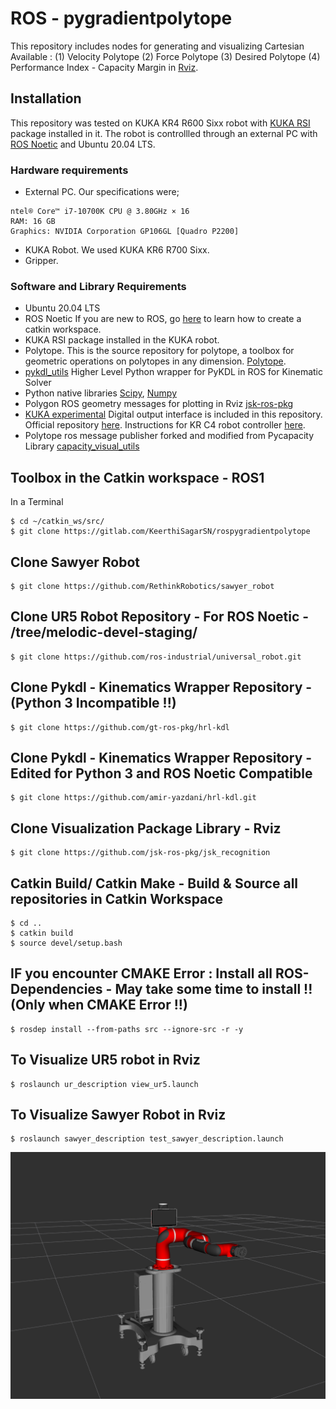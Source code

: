 # ROS - pygradientpolytope

This repository includes nodes for generating and visualizing Cartesian Available : (1) Velocity Polytope (2) Force Polytope (3) Desired Polytope
(4) Performance Index - Capacity Margin in [Rviz](http://wiki.ros.org/rviz).

## Installation
This repository was tested on KUKA KR4 R600 Sixx robot with [KUKA RSI](https://docs.quanser.com/quarc/documentation/kuka_rsi_block.html) package installed in it. The robot is controllled through an external PC with [ROS Noetic](http://wiki.ros.org/noetic) and Ubuntu 20.04 LTS. 
### Hardware requirements
* External PC. Our specifications were;
```
ntel® Core™ i7-10700K CPU @ 3.80GHz × 16
RAM: 16 GB
Graphics: NVIDIA Corporation GP106GL [Quadro P2200]
```
* KUKA Robot. We used KUKA KR6 R700 Sixx.
* Gripper. 

### Software and Library Requirements 

* Ubuntu 20.04 LTS
* ROS Noetic
If you are new to ROS, go [here](http://wiki.ros.org/catkin/Tutorials/create_a_workspace) to learn how to create a catkin workspace. 
* KUKA RSI package installed in the KUKA robot.
* Polytope. This is the source repository for polytope, a toolbox for geometric operations on polytopes in any dimension.
[Polytope](https://pypi.org/project/polytope/).
* [pykdl_utils](http://wiki.ros.org/pykdl_utils) Higher Level Python wrapper for PyKDL in ROS for Kinematic Solver
* Python native libraries [Scipy](https://scipy.org/), [Numpy](https://numpy.org/)
* Polygon ROS geometry messages for plotting in Rviz [jsk-ros-pkg](https://github.com/jsk-ros-pkg/jsk_recognition)
* [KUKA experimental](https://gitlab.com/imr-robotics/kuka_experimental) Digital output interface is included in this repository. Official repository [here](https://github.com/ros-industrial/kuka_experimental). Instructions for KR C4 robot controller [here](https://github.com/ros-industrial/kuka_experimental/tree/indigo-devel/kuka_rsi_hw_interface/krl/KR_C4). 
* Polytope ros message publisher forked and modified from Pycapacity Library [capacity_visual_utils](https://github.com/askuric/polytope_vertex_search/blob/master/ROS_nodes/panda_capacity/scripts/capacity/capacity_visual_utils.py)

## Toolbox in the Catkin workspace - ROS1
In a Terminal
```
$ cd ~/catkin_ws/src/
$ git clone https://gitlab.com/KeerthiSagarSN/rospygradientpolytope
```
## Clone Sawyer Robot
```
$ git clone https://github.com/RethinkRobotics/sawyer_robot
```
## Clone UR5 Robot Repository - For ROS Noetic - /tree/melodic-devel-staging/ 

```
$ git clone https://github.com/ros-industrial/universal_robot.git
```

## Clone Pykdl - Kinematics Wrapper Repository - (Python 3 Incompatible  !!)
```
$ git clone https://github.com/gt-ros-pkg/hrl-kdl
```
## Clone Pykdl - Kinematics Wrapper Repository - Edited for Python 3 and ROS Noetic Compatible
```
$ git clone https://github.com/amir-yazdani/hrl-kdl.git
```
## Clone Visualization Package Library - Rviz
```
$ git clone https://github.com/jsk-ros-pkg/jsk_recognition
```

## Catkin Build/ Catkin Make - Build & Source all repositories in Catkin Workspace
```
$ cd ..
$ catkin build
$ source devel/setup.bash
```

## IF you encounter CMAKE Error : Install all ROS- Dependencies - May take some time to install !! (Only when CMAKE Error !!)
```
$ rosdep install --from-paths src --ignore-src -r -y
```
## To Visualize UR5 robot in Rviz
```
$ roslaunch ur_description view_ur5.launch 
```
## To Visualize Sawyer Robot in Rviz
```
$ roslaunch sawyer_description test_sawyer_description.launch
```

![Sawyer Robot - 7 DOF](./Images_Readme/sawyer_robot_rviz.png)
